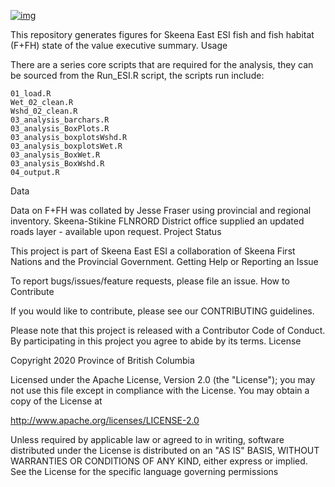 [![img](https://img.shields.io/badge/Lifecycle-Stable-97ca00)](https://github.com/bcgov/repomountie/blob/master/doc/lifecycle-badges.md)

This repository generates figures for Skeena East ESI fish and fish habitat (F+FH) state of the value executive summary.
Usage

There are a series core scripts that are required for the analysis, they can be sourced from the Run_ESI.R script, the scripts run include:

    01_load.R
    Wet_02_clean.R
    Wshd_02_clean.R
    03_analysis_barchars.R
    03_analysis_BoxPlots.R
    03_analysis_boxplotsWshd.R
    03_analysis_boxplotsWet.R
    03_analysis_BoxWet.R
    03_analysis_BoxWshd.R
    04_output.R

Data

Data on F+FH was collated by Jesse Fraser using provincial and regional inventory. Skeena-Stikine FLNRORD District office supplied an updated roads layer - available upon request.
Project Status

This project is part of Skeena East ESI a collaboration of Skeena First Nations and the Provincial Government.
Getting Help or Reporting an Issue

To report bugs/issues/feature requests, please file an issue.
How to Contribute

If you would like to contribute, please see our CONTRIBUTING guidelines.

Please note that this project is released with a Contributor Code of Conduct. By participating in this project you agree to abide by its terms.
License

Copyright 2020 Province of British Columbia

Licensed under the Apache License, Version 2.0 (the &quot;License&quot;);
you may not use this file except in compliance with the License.
You may obtain a copy of the License at

http://www.apache.org/licenses/LICENSE-2.0

Unless required by applicable law or agreed to in writing, software distributed under the License is distributed on an &quot;AS IS&quot; BASIS,
WITHOUT WARRANTIES OR CONDITIONS OF ANY KIND, either express or implied.
See the License for the specific language governing permissions
